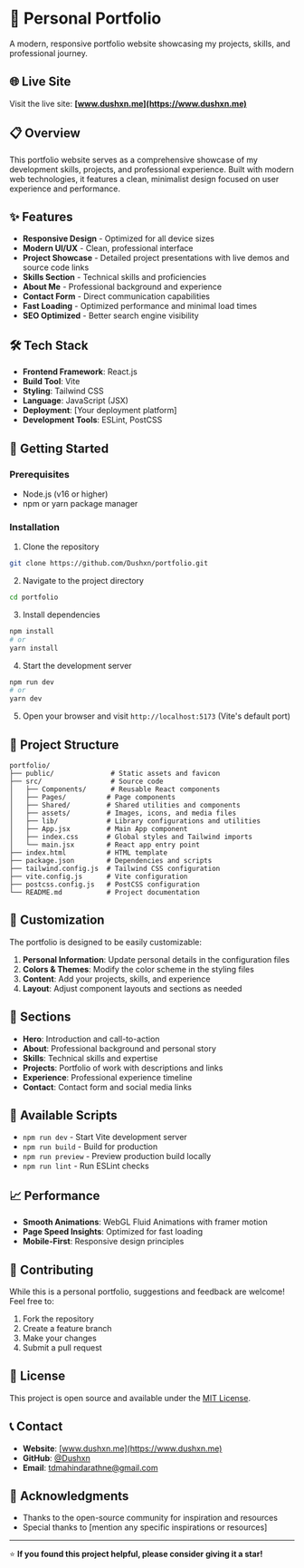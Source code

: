 # 🚀 Personal Portfolio

A modern, responsive portfolio website showcasing my projects, skills, and professional journey.

## 🌐 Live Site

Visit the live site: **[www.dushxn.me](https://www.dushxn.me)**

## 📋 Overview

This portfolio website serves as a comprehensive showcase of my development skills, projects, and professional experience. Built with modern web technologies, it features a clean, minimalist design focused on user experience and performance.

## ✨ Features

- **Responsive Design** - Optimized for all device sizes
- **Modern UI/UX** - Clean, professional interface
- **Project Showcase** - Detailed project presentations with live demos and source code links
- **Skills Section** - Technical skills and proficiencies
- **About Me** - Professional background and experience
- **Contact Form** - Direct communication capabilities
- **Fast Loading** - Optimized performance and minimal load times
- **SEO Optimized** - Better search engine visibility

## 🛠️ Tech Stack

- **Frontend Framework**: React.js
- **Build Tool**: Vite
- **Styling**: Tailwind CSS
- **Language**: JavaScript (JSX)
- **Deployment**: [Your deployment platform]
- **Development Tools**: ESLint, PostCSS

## 🚀 Getting Started

### Prerequisites

- Node.js (v16 or higher)
- npm or yarn package manager

### Installation

1. Clone the repository
```bash
git clone https://github.com/Dushxn/portfolio.git
```

2. Navigate to the project directory
```bash
cd portfolio
```

3. Install dependencies
```bash
npm install
# or
yarn install
```

4. Start the development server
```bash
npm run dev
# or
yarn dev
```

5. Open your browser and visit `http://localhost:5173` (Vite's default port)

## 📁 Project Structure

```
portfolio/
├── public/              # Static assets and favicon
├── src/                 # Source code
│   ├── Components/      # Reusable React components
│   ├── Pages/          # Page components
│   ├── Shared/         # Shared utilities and components
│   ├── assets/         # Images, icons, and media files
│   ├── lib/            # Library configurations and utilities
│   ├── App.jsx         # Main App component
│   ├── index.css       # Global styles and Tailwind imports
│   └── main.jsx        # React app entry point
├── index.html          # HTML template
├── package.json        # Dependencies and scripts
├── tailwind.config.js  # Tailwind CSS configuration
├── vite.config.js      # Vite configuration
├── postcss.config.js   # PostCSS configuration
└── README.md           # Project documentation
```

## 🎨 Customization

The portfolio is designed to be easily customizable:

1. **Personal Information**: Update personal details in the configuration files
2. **Colors & Themes**: Modify the color scheme in the styling files
3. **Content**: Add your projects, skills, and experience
4. **Layout**: Adjust component layouts and sections as needed

## 📱 Sections

- **Hero**: Introduction and call-to-action
- **About**: Professional background and personal story
- **Skills**: Technical skills and expertise
- **Projects**: Portfolio of work with descriptions and links
- **Experience**: Professional experience timeline
- **Contact**: Contact form and social media links

## 🔧 Available Scripts

- `npm run dev` - Start Vite development server
- `npm run build` - Build for production
- `npm run preview` - Preview production build locally
- `npm run lint` - Run ESLint checks

## 📈 Performance

- **Smooth Animations**: WebGL Fluid Animations with framer motion
- **Page Speed Insights**: Optimized for fast loading
- **Mobile-First**: Responsive design principles

## 🤝 Contributing

While this is a personal portfolio, suggestions and feedback are welcome! Feel free to:

1. Fork the repository
2. Create a feature branch
3. Make your changes
4. Submit a pull request

## 📄 License

This project is open source and available under the [MIT License](LICENSE).

## 📞 Contact

- **Website**: [www.dushxn.me](https://www.dushxn.me)
- **GitHub**: [@Dushxn](https://github.com/Dushxn)
- **Email**: tdmahindarathne@gmail.com

## 🙏 Acknowledgments

- Thanks to the open-source community for inspiration and resources
- Special thanks to [mention any specific inspirations or resources]

---

⭐ **If you found this project helpful, please consider giving it a star!**
